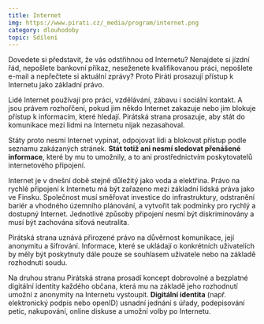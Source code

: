 ```yaml
---
title: Internet
img: https://www.pirati.cz/_media/program/internet.png
category: dlouhodoby
topic: Sdílení
---
```


Dovedete si představit, že vás odstřihnou od Internetu? Nenajdete si jízdní řád, nepošlete bankovní příkaz, neseženete kvalifikovanou práci, nepošlete e-mail a nepřečtete si aktuální zprávy? Proto Piráti prosazují přístup k Internetu jako základní právo.

Lidé Internet používají pro práci, vzdělávání, zábavu i sociální kontakt. A jsou právem rozhořčeni, pokud jim někdo Internet zakazuje nebo jim blokuje přístup k informacím, které hledají. Pirátská strana prosazuje, aby stát do komunikace mezi lidmi na Internetu nijak nezasahoval.

Státy proto nesmí Internet vypínat, odpojovat lidi a blokovat přístup podle seznamu zakázaných stránek. **Stát totiž ani nesmí sledovat přenášené informace**, které by mu to umožnily, a to ani prostřednictvím poskytovatelů internetového připojení.

Internet je v dnešní době stejně důležitý jako voda a elektřina. Právo na rychlé připojení k Internetu má být zařazeno mezi základní lidská práva jako ve Finsku. Společnost musí směřovat investice do infrastruktury, odstranění bariér a vhodného územního plánování, a vytvořit tak podmínky pro rychlý a dostupný Internet. Jednotlivé způsoby připojení nesmí být diskriminovány a musí být zachována síťová neutralita.

Pirátská strana uznává přirozené právo na důvěrnost komunikace, její anonymitu a šifrování. Informace, které se ukládají o konkrétních uživatelích by měly být poskytnuty dále pouze se souhlasem uživatele nebo na základě rozhodnutí soudu.

Na druhou stranu Pirátská strana prosadí koncept dobrovolné a bezplatné digitální identity každého občana, která mu na základě jeho rozhodnutí umožní z anonymity na Internetu vystoupit. **Digitální identita** (např. elektronický podpis nebo openID) usnadní jednání s úřady, podepisování petic, nakupování, online diskuse a umožní volby po Internetu.
